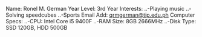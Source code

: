 Name: Ronel M. German
Year Level: 3rd Year
Interests: 
..-Playing music 
..-Solving speedcubes
..-Sports
Email Add: qrmgerman@tip.edu.ph
Computer Specs:
..-CPU: Intel Core i5 9400F
..-RAM Size: 8GB 2666MHz
..-Disk Type: SSD 120GB, HDD 500GB
